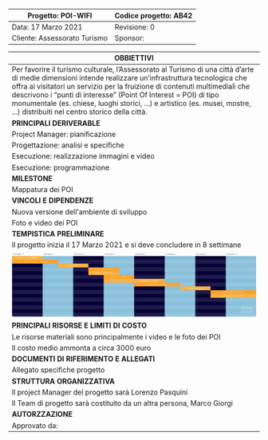 | Progetto: POI-WIFI           | Codice progetto: AB42 |
| ---------------------------- | --------------------- |
| Data: 17 Marzo 2021          | Revisione: 0          |
| Cliente: Assessorato Turismo | Sponsor:              |

| OBBIETTIVI                                                                                                                                                                                                                                                                                                                                                                                                                                 |
| ------------------------------------------------------------------------------------------------------------------------------------------------------------------------------------------------------------------------------------------------------------------------------------------------------------------------------------------------------------------------------------------------------------------------------------------ |
| Per favorire il turismo culturale, l’Assessorato al Turismo di una città d’arte di medie dimensioni intende realizzare un’infrastruttura tecnologica che offra ai visitatori un servizio per la fruizione di contenuti multimediali che descrivono i “punti di interesse” (Point Of Interest = POI) di tipo monumentale (es. chiese, luoghi storici, ...) e artistico (es. musei, mostre, ...) distribuiti nel centro storico della città. |     |
| **PRINCIPALI DERIVERABLE**|                                                                                                              
| Project Manager: pianificazione
|Progettazione: analisi e specifiche 
|Esecuzione: realizzazione immagini e video 
|Esecuzione: programmazione | |
| **MILESTONE** | |
| Mappatura dei POI | |
| **VINCOLI E DIPENDENZE** | |
| Nuova versione dell'ambiente di sviluppo | |
| Foto e video dei POI | |
| **TEMPISTICA PRELIMINARE** | |
| Il progetto inizia il 17 Marzo 2021 e si deve concludere in 8 settimane | |
| ![Gantt](https://raw.githubusercontent.com/Foreign-Key/POI-WiFi/main/Gantt.png)||
| **PRINCIPALI RISORSE E LIMITI DI COSTO** | |
| Le risorse materiali sono principalmente i video e le foto dei POI | |
| Il costo medio ammonta a circa 3000 euro | |
| **DOCUMENTI DI RIFERIMENTO E ALLEGATI** | |
| Allegato specifiche progetto | |
| **STRUTTURA ORGANIZZATIVA** | |
| Il project Manager del progetto sarà Lorenzo Pasquini | |
| Il Team di progetto sarà costituito da un altra persona, Marco Giorgi | |
| **AUTORZZAZIONE** | |
| Approvato da: | Gruppo Foreign Key |
